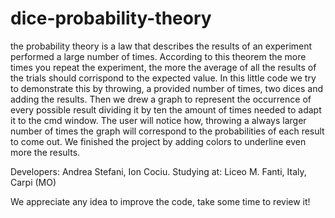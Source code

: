 # dice-probability-theory
the probability theory is a law that describes the results of an experiment performed a large number of times. 
According to this theorem the more times you repeat the experiment, the more the average of all the results of the trials should corrispond to the expected value. 
In this little code we try to demonstrate this by throwing, a provided number of times, two dices and adding the results. 
Then we drew a graph to represent the occurrence of every possible result dividing it by ten the amount of times needed to adapt it to the cmd window. 
The user will notice how, throwing a always larger number of times the graph will correspond to the probabilities of each result to come out.
We finished the project by adding colors to underline even more the results.



 Developers:  Andrea Stefani, Ion Cociu.
 Studying at: Liceo M. Fanti, Italy, Carpi (MO)

 We appreciate any idea to improve the code, take some time to review it!
